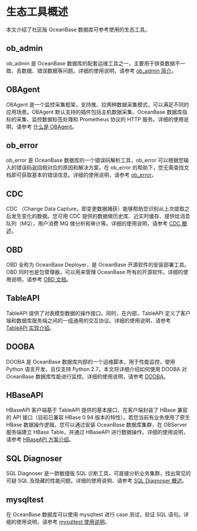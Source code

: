 # 生态工具概述

本文介绍了社区版 OceanBase 数据库可参考使用的生态工具。

## ob_admin

ob_admin 是 OceanBase 数据库的配套运维工具之一，主要用于排查数据不一致、丢数据、错误数据等问题。详细的使用说明，请参考 [ob_admin 简介](100.ob-admin/100.overview-of-ob_admin.md)。

## OBAgent

OBAgent 是一个监控采集框架，支持推、拉两种数据采集模式，可以满足不同的应用场景。OBAgent 默认支持的插件包括主机数据采集、OceanBase 数据库指标的采集、监控数据标签处理和 Prometheus 协议的 HTTP 服务。详细的使用说明，请参考 [什么是 OBAgent](200.ob-agent/100.about-obagent/100.what-is-obagent.md)。

## ob_error

ob_error 是 OceanBase 数据库的一个错误码解析工具，ob_error 可以根据您输入的错误码返回相对应的原因和解决方案。在 ob_error 的帮助下，您无需查找文档即可获取基本的错误信息。详细的使用说明，请参考 [ob_error](400.cdc/100.overview-of-cdc.md)。

## CDC

CDC （Change Data Capture，即变更数据捕获）能够帮助您识别从上次提取之后发生变化的数据。您可用 CDC 提供的数据做历史库、近实时缓存、提供给消息队列（MQ），用户消费 MQ 做分析和审计等。详细的使用说明，请参考 [CDC 概述](400.cdc/100.overview-of-cdc.md)。

## OBD

OBD 全称为 OceanBase Deployer，是 OceanBase 开源软件的安装部署工具。OBD 同时也是包管理器，可以用来管理 OceanBase 所有的开源软件。详细的使用说明，请参考 [OBD 文档](https://www.oceanbase.com/docs/community/obd-cn/V1.4.0/10000000000436994)。

## TableAPI

TableAPI 提供了对表模型数据的操作接口。同时，在内部，TableAPI 定义了客户端和数据库服务端之间的一组通用的交互协议。详细的使用说明，请参考 [TableAPI 实现介绍](600.tableapi/100.introduction-to-tableapi/100.implementation-of-tableapi.md)。

## DOOBA

DOOBA 是 OceanBase 数据库内部的一个运维脚本，用于性能监控，使用 Python 语言开发，且仅支持 Python 2.7。本文将详细介绍如何使用 DOOBA 对 OceanBase 数据库性能进行监控。详细的使用说明，请参考 [DOOBA](../1800.supporting-tools/700.dooba.md)。

## HBaseAPI

HBaseAPI 客户端基于 TableAPI 提供的基本接口，在客户端封装了 HBase 兼容的 API 接口（目前已兼容 HBase 0.94 版本的特性）。若您当前有业务使用了原生 HBase 数据操作逻辑，您可以通过安装 OceanBase 数据库集群，在 OBServer 服务端建立 HBase Table，并通过 HBaseAPI 进行数据操作。详细的使用说明，请参考 [HBaseAPI 方案介绍](800.hbaseapi/100.introduction-to-hbaseapi-scheme.md)。

## SQL Diagnoser

SQL Diagnoser 是一款敏捷版 SQL 诊断工具，可直接分析业务集群，找出常见的可疑 SQL 及隐藏的性能问题。详细的使用说明，请参考 [SQL Diagnoser 概述](900.sql_diagnoser/100.overview-of-sql_diagnoser.md)。

## mysqltest

在 OceanBase 数据库可以使用 mysqltest 进行 case 测试，验证 SQL 语句。详细的使用说明，请参考 [mysqltest 使用说明](1000.mysqltest/100.install-of-mysqltest.md)。
